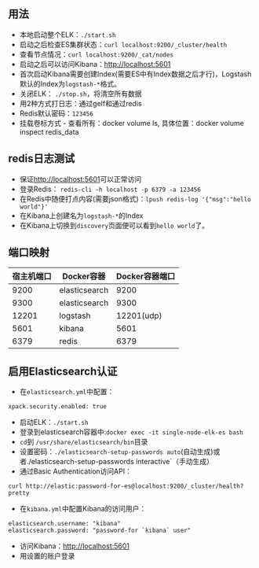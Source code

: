 ## 用法
- 本地启动整个ELK：`./start.sh`
- 启动之后检查ES集群状态：`curl localhost:9200/_cluster/health`
- 查看节点情况：`curl localhost:9200/_cat/nodes`
- 启动之后可以访问Kibana：[http://localhost:5601](http://localhost:5601)
- 首次启动Kibana需要创建Index(需要ES中有Index数据之后才行)，Logstash默认的Index为`logstash-*`格式。
- 关闭ELK： `./stop.sh`，将清空所有数据
- 用2种方式打日志：通过gelf和通过redis
- Redis默认密码：`123456`
- 挂载卷标方式 - 查看所有：docker volume ls, 具体位置：docker volume inspect redis_data


## redis日志测试
- 保证[http://localhost:5601](http://localhost:5601)可以正常访问
- 登录Redis： `redis-cli -h localhost -p 6379 -a 123456`
- 在Redis中随便打点内容(需要json格式)：`lpush redis-log '{"msg":"hello world"}'`
- 在Kibana上创建名为`logstash-*`的Index
- 在Kibana上切换到`discovery`页面便可以看到`hello world`了。


## 端口映射
|宿主机端口|Docker容器|Docker容器端口|
| --- | --- | --- |
|9200|elasticsearch|9200|
|9300|elasticsearch|9300|
|12201|logstash|12201(udp)|
|5601|kibana|5601|
|6379|redis|6379|


## 启用Elasticsearch认证
- 在`elasticsearch.yml`中配置：

```
xpack.security.enabled: true
```

- 启动ELK：`./start.sh`
- 登录到elasticsearch容器中:`docker exec -it single-node-elk-es bash`
- `cd`到 `/usr/share/elasticsearch/bin`目录
- 设置密码：`./elasticsearch-setup-passwords auto`(自动生成)或者./elasticsearch-setup-passwords interactive`（手动生成）
- 通过Basic Authentication访问API：

```
curl http://elastic:password-for-es@localhost:9200/_cluster/health?pretty
```
- 在`kibana.yml`中配置Kibana的访问用户：

```
elasticsearch.username: "kibana"
elasticsearch.password: "password-for `kibana` user"
```

- 访问Kibana：[http://localhost:5601](http://localhost:5601)
- 用设置的账户登录